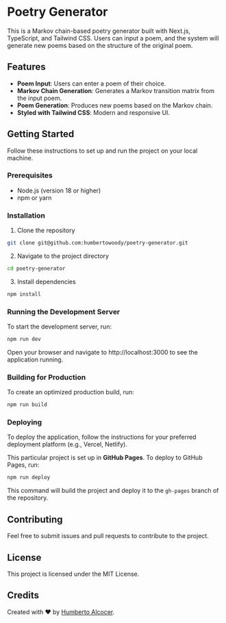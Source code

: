 # Poetry Generator

This is a Markov chain-based poetry generator built with Next.js, TypeScript, and Tailwind CSS. Users can input a poem, and the system will generate new poems based on the structure of the original poem.

## Features

- **Poem Input**: Users can enter a poem of their choice.
- **Markov Chain Generation**: Generates a Markov transition matrix from the input poem.
- **Poem Generation**: Produces new poems based on the Markov chain.
- **Styled with Tailwind CSS**: Modern and responsive UI.

## Getting Started

Follow these instructions to set up and run the project on your local machine.

### Prerequisites

- Node.js (version 18 or higher)
- npm or yarn

### Installation

1. Clone the repository

```bash
git clone git@github.com:humbertowoody/poetry-generator.git
```

2. Navigate to the project directory

```bash
cd poetry-generator
```

3. Install dependencies

```bash
npm install
```

### Running the Development Server

To start the development server, run:

```bash
npm run dev
```

Open your browser and navigate to http://localhost:3000 to see the application running.

### Building for Production

To create an optimized production build, run:

```bash
npm run build
```

### Deploying

To deploy the application, follow the instructions for your preferred deployment platform (e.g., Vercel, Netlify).

This particular project is set up in **GitHub Pages**. To deploy to GitHub Pages, run:

```bash
npm run deploy
```

This command will build the project and deploy it to the `gh-pages` branch of the repository.

## Contributing

Feel free to submit issues and pull requests to contribute to the project.

## License

This project is licensed under the MIT License.

## Credits

Created with ❤️ by [Humberto Alcocer](https://humbertowoody.xyz).
